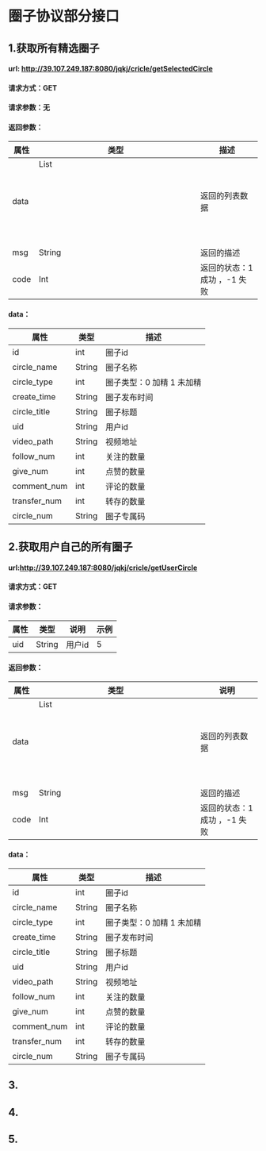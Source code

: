 # 圈子协议部分接口

## 1.获取所有精选圈子

#### url: http://39.107.249.187:8080/jqkj/cricle/getSelectedCircle

#### 请求方式：GET

#### 请求参数：无

#### 返回参数：

| 属性 | 类型         | 描述                         |
| ---- | ------------ | ---------------------------- |
| data | List<Object> | 返回的列表数据               |
| msg  | String       | 返回的描述                   |
| code | Int          | 返回的状态：1 成功 ，-1 失败 |

#### data：

| 属性         | 类型   | 描述                      |
| ------------ | ------ | ------------------------- |
| id           | int    | 圈子id                    |
| circle_name  | String | 圈子名称                  |
| circle_type  | int    | 圈子类型：0 加精 1 未加精 |
| create_time  | String | 圈子发布时间              |
| circle_title | String | 圈子标题                  |
| uid          | String | 用户id                    |
| video_path   | String | 视频地址                  |
| follow_num   | int    | 关注的数量                |
| give_num     | int    | 点赞的数量                |
| comment_num  | int    | 评论的数量                |
| transfer_num | int    | 转存的数量                |
| circle_num   | String | 圈子专属码                |



## 2.获取用户自己的所有圈子

#### url:http://39.107.249.187:8080/jqkj/cricle/getUserCircle

#### 请求方式：GET

#### 请求参数：

| 属性 | 类型   | 说明   | 示例 |
| ---- | ------ | ------ | ---- |
| uid  | String | 用户id | 5    |

#### 返回参数：

| 属性 | 类型         | 说明                         |
| ---- | ------------ | ---------------------------- |
| data | List<Object> | 返回的列表数据               |
| msg  | String       | 返回的描述                   |
| code | Int          | 返回的状态：1 成功 ，-1 失败 |

#### data：

| 属性         | 类型   | 描述                      |
| ------------ | ------ | ------------------------- |
| id           | int    | 圈子id                    |
| circle_name  | String | 圈子名称                  |
| circle_type  | int    | 圈子类型：0 加精 1 未加精 |
| create_time  | String | 圈子发布时间              |
| circle_title | String | 圈子标题                  |
| uid          | String | 用户id                    |
| video_path   | String | 视频地址                  |
| follow_num   | int    | 关注的数量                |
| give_num     | int    | 点赞的数量                |
| comment_num  | int    | 评论的数量                |
| transfer_num | int    | 转存的数量                |
| circle_num   | String | 圈子专属码                |



## 3.

## 4.

## 5.

